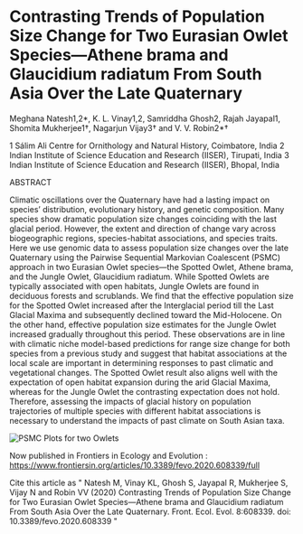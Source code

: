 # Contrasting Trends of Population Size Change for Two Eurasian Owlet Species—Athene brama and Glaucidium radiatum From South Asia Over the Late Quaternary
 
 Meghana Natesh1,2*, K. L. Vinay1,2, Samriddha Ghosh2, Rajah Jayapal1, Shomita Mukherjee1†, Nagarjun Vijay3† and V. V. Robin2*†

   1 Sálim Ali Centre for Ornithology and Natural History, Coimbatore, India
   2 Indian Institute of Science Education and Research (IISER), Tirupati, India
   3 Indian Institute of Science Education and Research (IISER), Bhopal, India


ABSTRACT


Climatic oscillations over the Quaternary have had a lasting impact on species’ distribution, evolutionary history, and genetic composition. Many species show dramatic population size changes coinciding with the last glacial period. However, the extent and direction of change vary across biogeographic regions, species-habitat associations, and species traits. Here we use genomic data to assess population size changes over the late Quaternary using the Pairwise Sequential Markovian Coalescent (PSMC) approach in two Eurasian Owlet species—the Spotted Owlet, Athene brama, and the Jungle Owlet, Glaucidium radiatum. While Spotted Owlets are typically associated with open habitats, Jungle Owlets are found in deciduous forests and scrublands. We find that the effective population size for the Spotted Owlet increased after the Interglacial period till the Last Glacial Maxima and subsequently declined toward the Mid-Holocene. On the other hand, effective population size estimates for the Jungle Owlet increased gradually throughout this period. These observations are in line with climatic niche model-based predictions for range size change for both species from a previous study and suggest that habitat associations at the local scale are important in determining responses to past climatic and vegetational changes. The Spotted Owlet result also aligns well with the expectation of open habitat expansion during the arid Glacial Maxima, whereas for the Jungle Owlet the contrasting expectation does not hold. Therefore, assessing the impacts of glacial history on population trajectories of multiple species with different habitat associations is necessary to understand the impacts of past climate on South Asian taxa.




![PSMC Plots for two Owlets](https://user-images.githubusercontent.com/61734552/152089406-c36a5c94-a541-44b3-9278-a04a57c9995f.jpg)


Now published in Frontiers in Ecology and Evolution : https://www.frontiersin.org/articles/10.3389/fevo.2020.608339/full

Cite this article as " Natesh M, Vinay KL, Ghosh S, Jayapal R, Mukherjee S, Vijay N and Robin VV (2020) Contrasting Trends of Population Size Change for Two Eurasian Owlet Species—Athene brama and Glaucidium radiatum From South Asia Over the Late Quaternary. Front. Ecol. Evol. 8:608339. doi: 10.3389/fevo.2020.608339 "
